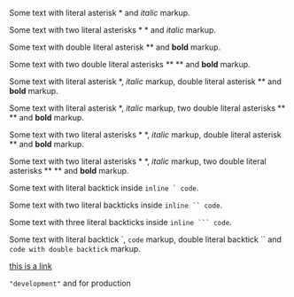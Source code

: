 
[//]: # (Escape italic markup)
Some text with literal asterisk \* and *italic* markup.

Some text with two literal asterisks \* \* and *italic* markup.


[//]: # (Escape bold markup)
Some text with double literal asterisk \*\* and **bold** markup.

Some text with two double literal asterisks \*\* \*\* and **bold** markup.


[//]: # (Escape italic + bold markups)

Some text with literal asterisk \*, *italic* markup, double literal asterisk \*\* and **bold** markup.

Some text with literal asterisk \*, *italic* markup, two double literal asterisks \*\* \*\* and **bold** markup.

Some text with two literal asterisks \* \*, *italic* markup, double literal asterisk \*\* and **bold** markup.

Some text with two literal asterisks \* \*, *italic* markup, two double literal asterisks \*\* \*\* and **bold** markup.


[//]: # (Escape inline code)

Some text with literal backtick inside ``inline ` code``.

Some text with two literal backticks inside ```inline `` code```.

Some text with three literal backticks inside ````inline ``` code````.

Some text with literal backtick \`, `code` markup, double literal backtick \`\` and ``code with double backtick`` markup.

[//]: # (Escape link titles "")

[this is a link](href "title with \" characters")


[//]: # (Pofiles markup characters escapes "")

`"development"` and for production
